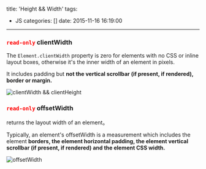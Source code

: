 title: 'Height && Width'
tags:
  - JS
categories: []
date: 2015-11-16 16:19:00
---
### <code style="color: red; border-radius: 5px;">read-only</code> clientWidth
The `Element.clientWidth` property is zero for elements with no CSS or inline layout boxes, otherwise it's the inner width of an element in pixels. 

It includes padding but **not the vertical scrollbar (if present, if rendered), border or margin.**

![clientWidth && clientHeight](https://mdn.mozillademos.org/files/346/Dimensions-client.png)

### <code style="color: red; border-radius: 5px;">read-only</code> offsetWidth

returns the layout width of an element。

Typically, an element's offsetWidth is a measurement which includes the element **borders, the element horizontal padding, the element vertical scrollbar (if present, if rendered) and the element CSS width.**

![offsetWidth](https://mdn.mozillademos.org/files/347/Dimensions-offset.png)